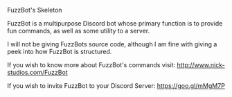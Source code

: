 FuzzBot's Skeleton

FuzzBot is a multipurpose Discord bot whose primary function is to provide fun commands, as well as some utility to a server.

I will not be giving FuzzBots source code, although I am fine with giving a peek into how FuzzBot is structured.

If you wish to know more about FuzzBot's commands visit:
http://www.nick-studios.com/FuzzBot

If you wish to invite FuzzBot to your Discord Server:
https://goo.gl/mMgM7P